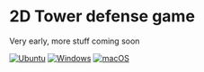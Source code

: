 # 2D Tower defense game
Very early, more stuff coming soon

[![Ubuntu](https://github.com/kraxarn/opentd/actions/workflows/linux.yml/badge.svg)](https://github.com/kraxarn/opentd/actions/workflows/linux.yml)
[![Windows](https://github.com/kraxarn/opentd/actions/workflows/windows.yml/badge.svg)](https://github.com/kraxarn/opentd/actions/workflows/windows.yml)
[![macOS](https://github.com/kraxarn/opentd/actions/workflows/macos.yml/badge.svg)](https://github.com/kraxarn/opentd/actions/workflows/macos.yml)